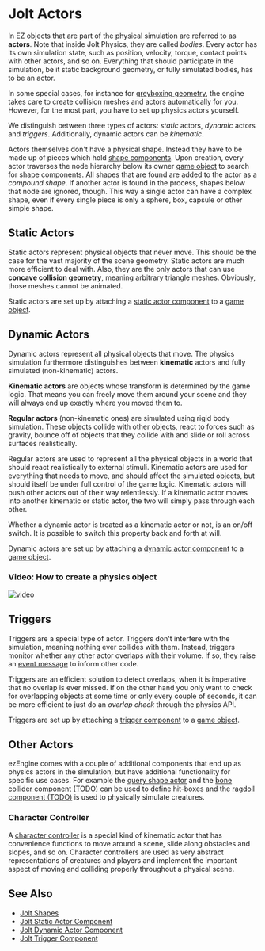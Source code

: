 # Jolt Actors

In EZ objects that are part of the physical simulation are referred to as **actors**. Note that inside Jolt Physics, they are called *bodies*. Every actor has its own simulation state, such as position, velocity, torque, contact points with other actors, and so on. Everything that should participate in the simulation, be it static background geometry, or fully simulated bodies, has to be an actor.

In some special cases, for instance for [greyboxing geometry](../../../scenes/greyboxing.md), the engine takes care to create collision meshes and actors automatically for you. However, for the most part, you have to set up physics actors yourself.

We distinguish between three types of actors: *static* actors, *dynamic* actors and *triggers*. Additionally, dynamic actors can be *kinematic*.

Actors themselves don't have a physical shape. Instead they have to be made up of pieces which hold [shape components](../collision-shapes/jolt-shapes.md). Upon creation, every actor traverses the node hierarchy below its owner [game object](../../../runtime/world/game-objects.md) to search for shape components. All shapes that are found are added to the actor as a *compound shape*. If another actor is found in the process, shapes below that node are ignored, though. This way a single actor can have a complex shape, even if every single piece is only a sphere, box, capsule or other simple shape.

## Static Actors

Static actors represent physical objects that never move. This should be the case for the vast majority of the scene geometry. Static actors are much more efficient to deal with. Also, they are the only actors that can use **concave collision geometry**, meaning arbitrary triangle meshes. Obviously, those meshes cannot be animated.

Static actors are set up by attaching a [static actor component](jolt-static-actor-component.md) to a [game object](../../../runtime/world/game-objects.md).

## Dynamic Actors

Dynamic actors represent all physical objects that move. The physics simulation furthermore distinguishes between **kinematic** actors and fully simulated (non-kinematic) actors.

**Kinematic actors** are objects whose transform is determined by the game logic. That means you can freely move them around your scene and they will always end up exactly where you moved them to.

**Regular actors** (non-kinematic ones) are simulated using rigid body simulation. These objects collide with other objects, react to forces such as gravity, bounce off of objects that they collide with and slide or roll across surfaces realistically.

Regular actors are used to represent all the physical objects in a world that should react realistically to external stimuli. Kinematic actors are used for everything that needs to move, and should affect the simulated objects, but should itself be under full control of the game logic. Kinematic actors will push other actors out of their way relentlessly. If a kinematic actor moves into another kinematic or static actor, the two will simply pass through each other.

Whether a dynamic actor is treated as a kinematic actor or not, is an on/off switch. It is possible to switch this property back and forth at will.

Dynamic actors are set up by attaching a [dynamic actor component](jolt-dynamic-actor-component.md) to a [game object](../../../runtime/world/game-objects.md).

### Video: How to create a physics object

[![video](https://img.youtube.com/vi/hlEUdO5yVig/0.jpg)](https://www.youtube.com/watch?v=hlEUdO5yVig)

## Triggers

Triggers are a special type of actor. Triggers don't interfere with the simulation, meaning nothing ever collides with them. Instead, triggers monitor whether any other actor overlaps with their volume. If so, they raise an [event message](../../../runtime/world/world-messaging.md#event-messages) to inform other code.

Triggers are an efficient solution to detect overlaps, when it is imperative that no overlap is ever missed. If on the other hand you only want to check for overlapping objects at some time or only every couple of seconds, it can be more efficient to just do an *overlap check* through the physics API.

Triggers are set up by attaching a [trigger component](jolt-trigger-component.md) to a [game object](../../../runtime/world/game-objects.md).

## Other Actors

ezEngine comes with a couple of additional components that end up as physics actors in the simulation, but have additional functionality for specific use cases. For example the [query shape actor](jolt-queryshape-actor-component.md) and the [bone collider component (TODO)](../ragdolls/jolt-bone-collider-component.md) can be used to define hit-boxes and the [ragdoll component (TODO)](../ragdolls/jolt-ragdoll-component.md) is used to physically simulate creatures.

### Character Controller

A [character controller](../special/jolt-character-controller.md) is a special kind of kinematic actor that has convenience functions to move around a scene, slide along obstacles and slopes, and so on. Character controllers are used as very abstract representations of creatures and players and implement the important aspect of moving and colliding properly throughout a physical scene.

## See Also

* [Jolt Shapes](../collision-shapes/jolt-shapes.md)
* [Jolt Static Actor Component](jolt-static-actor-component.md)
* [Jolt Dynamic Actor Component](jolt-dynamic-actor-component.md)
* [Jolt Trigger Component](jolt-trigger-component.md)
